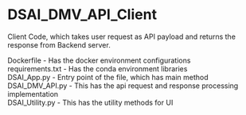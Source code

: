 # DSAI_DMV_API_Client

Client Code, which takes user request as API payload and returns the response from Backend server.

Dockerfile - Has the docker environment configurations  
requirements.txt - Has the conda environment libraries  
DSAI_App.py - Entry point of the file, which has main method   
DSAI_DMV_API.py - This has the api request and response processing implementation  
DSAI_Utility.py - This has the utility methods for UI
